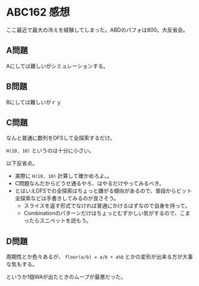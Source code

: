 # ABC162 感想

ここ最近で最大の冷えを経験してしまった。ABDのパフォは800。大反省会。

## A問題

Aにしては難しいがシミュレーションする。

## B問題

Bにしては難しいがｒｙ

## C問題

なんと普通に数列をDFSして全探索するだけ。

`H(10, 10)` というのは十分に小さい。

以下反省点。

- 実際に `H(10, 10)` 計算して確かめろよ。。
- C問題なんだからどうせ通るやろ、はやるだけやってみるべき。
- とはいえDFSでの全探索はちょっと嫌がる傾向があるので、普段からビット全探索などは手書きしてみるのが良さそう。
  - スライスを返す形式でなければ普通にかけるはずなので自身を持って。
  - Combinationのパターンだけはちょっとむずかしい気がするので、こまったらスニペットを読もう。

## D問題

周期性とか色々あるが、 `floor(a/b) = a/b + a%b` とかの変形が出来る方が大事な気もする。

というか1個WAが出たときのムーブが最悪だった。

